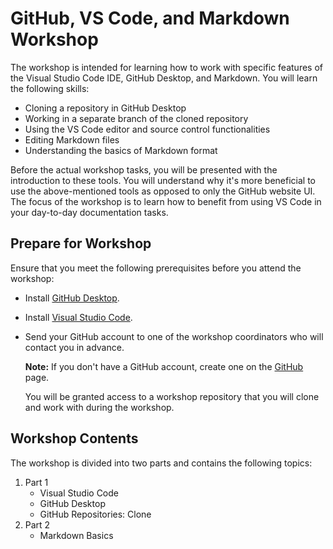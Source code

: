 # GitHub, VS Code, and Markdown Workshop

The workshop is intended for learning how to work with specific features of the Visual Studio Code IDE, GitHub Desktop, and Markdown. You will learn the following skills:

- Cloning a repository in GitHub Desktop
- Working in a separate branch of the cloned repository
- Using the VS Code editor and source control functionalities
- Editing Markdown files
- Understanding the basics of Markdown format

Before the actual workshop tasks, you will be presented with the introduction to these tools. You will understand why it's more beneficial to use the above-mentioned tools as opposed to only the GitHub website UI. The focus of the workshop is to learn how to benefit from using VS Code in your day-to-day documentation tasks.

## Prepare for Workshop

Ensure that you meet the following prerequisites before you attend the workshop:

- Install [GitHub Desktop](https://desktop.github.com/).
- Install [Visual Studio Code](https://code.visualstudio.com/download).
- Send your GitHub account to one of the workshop coordinators who will contact you in advance.

  **Note:** If you don't have a GitHub account, create one on the [GitHub](https://github.com/) page.

    You will be granted access to a workshop repository that you will clone and work with during the workshop.

## Workshop Contents

The workshop is divided into two parts and contains the following topics:

1. Part 1
    - Visual Studio Code
    - GitHub Desktop
    - GitHub Repositories: Clone
2. Part 2
    - Markdown Basics
